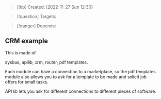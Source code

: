 >[!tip] Created: [2022-11-27 Sun 12:30]

>[!question] Targets: 

>[!danger] Depends: 

## CRM example
This is made of

sysbus, apilib, crm, router, pdf templates.

Each module can have a connection to a marketplace, so the pdf templates module also allows you to ask for a template to be made and solicit job offers for small tasks.

API lib lets you ask for different connections to different pieces of software.